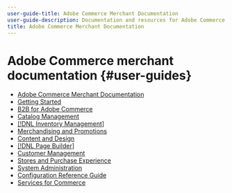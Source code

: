 ```yaml
---
user-guide-title: Adobe Commerce Merchant Documentation
user-guide-description: Documentation and resources for Adobe Commerce and Magento Open Source merchants working in the Admin.
title: Adobe Commerce Merchant Documentation
---
```

# Adobe Commerce merchant documentation {#user-guides}

- [Adobe Commerce Merchant Documentation](home.md)
- [Getting Started](https://experienceleague.adobe.com/docs/commerce-admin/start/guide-overview.html)
- [B2B for Adobe Commerce](https://experienceleague.adobe.com/docs/commerce-admin/b2b/guide-overview.html)
- [Catalog Management](https://experienceleague.adobe.com/docs/commerce-admin/catalog/guide-overview.html)
- [[!DNL Inventory Management]](https://experienceleague.adobe.com/docs/commerce-admin/inventory/guide-overview.html)
- [Merchandising and Promotions](https://experienceleague.adobe.com/docs/commerce-admin/marketing/guide-overview.html)
- [Content and Design](https://experienceleague.adobe.com/docs/commerce-admin/content-design/guide-overview.html)
- [[!DNL Page Builder]](https://experienceleague.adobe.com/docs/commerce-admin/page-builder/guide-overview.html)
- [Customer Management](https://docs.magento.com/user-guide/customers.html)
- [Stores and Purchase Experience](https://docs.magento.com/user-guide/sales.html)
- [System Administration](https://docs.magento.com/user-guide/system/system.html)
- [Configuration Reference Guide](https://docs.magento.com/user-guide/stores/configuration.html)
- [Services for Commerce](https://experienceleague.adobe.com/docs/commerce-merchant-services/user-guides/home.html)
